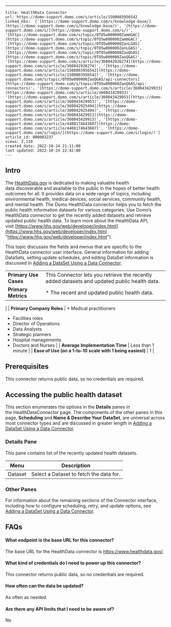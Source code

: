 ---
    title: HealthData Connector
    url: https://domo-support.domo.com/s/article/1500003956542
    linked_kbs:  ['[https://domo-support.domo.com/s/knowledge-base/](https://domo-support.domo.com/s/knowledge-base/)', '[https://domo-support.domo.com/s/](https://domo-support.domo.com/s/)', '[https://domo-support.domo.com/s/topic/0TO5w000000ZammGAC](https://domo-support.domo.com/s/topic/0TO5w000000ZammGAC)', '[https://domo-support.domo.com/s/topic/0TO5w000000ZanLGAS](https://domo-support.domo.com/s/topic/0TO5w000000ZanLGAS)', '[https://domo-support.domo.com/s/topic/0TO5w000000ZaoQGAS](https://domo-support.domo.com/s/topic/0TO5w000000ZaoQGAS)', '[https://domo-support.domo.com/s/article/360042926274](https://domo-support.domo.com/s/article/360042926274)', '[https://domo-support.domo.com/s/article/1500003956542](https://domo-support.domo.com/s/article/1500003956542)', '[https://domo-support.domo.com/s/topic/0TO5w000000ZaoQGAS/api-connectors](https://domo-support.domo.com/s/topic/0TO5w000000ZaoQGAS/api-connectors)', '[https://domo-support.domo.com/s/article/360043429933](https://domo-support.domo.com/s/article/360043429933)', '[https://domo-support.domo.com/s/article/360043429953](https://domo-support.domo.com/s/article/360043429953)', '[https://domo-support.domo.com/s/article/360042925494](https://domo-support.domo.com/s/article/360042925494)', '[https://domo-support.domo.com/s/article/360043429913](https://domo-support.domo.com/s/article/360043429913)', '[https://domo-support.domo.com/s/article/4408174643607](https://domo-support.domo.com/s/article/4408174643607)', '[https://domo-support.domo.com/s/login/](https://domo-support.domo.com/s/login/)']
    article_id: 000003237
    views: 2,110
    created_date: 2022-10-24 21:11:00
    last updated: 2022-10-24 22:42:00
    ---



Intro
-----


The [HealthData.gov](http://HealthData.gov) is dedicated to making valuable health data discoverable and available to the public in the hopes of better health outcomes for all. It provides data on a wide range of topics, including environmental health, medical devices, social services, community health, and mental health. The Domo HealthData connector helps you to fetch the public health information datasets for various categories. Use Domo’s HealthData connector to get the recently added datasets and retrieve updated public health data. To learn more about the HealthData API, visit [https://www.hhs.gov/web/developer/index.html](https://www.hhs.gov/web/developer/index.html "https://www.hhs.gov/web/developer/index.html").


This topic discusses the fields and menus that are specific to the HealthData connector user interface. General information for adding DataSets, setting update schedules, and editing DataSet information is discussed in [Adding a DataSet Using a Data Connector](/s/article/360042926274).




|  |  |
| --- | --- |
| **Primary Use Cases** | This Connector lets you retrieve the recently added datasets and updated public health data. |
| **Primary Metrics** | * The recent and updated public health data.
 |
| **Primary Company Roles** | * Medical practitioners
* Facilities roles
* Director of Operations
* Data Analysts
* Strategic planners
* Hospital managements
* Doctors and Nurses
 |
| **Average Implementation Time** | Less than 1 minute |
| **Ease of Use (on a 1-to-10 scale with 1 being easiest)** | 1 |


Prerequisites
-------------


This connector returns public data, so no credentials are required.


Accessing the public health dataset
-----------------------------------


This section enumerates the options in the **Details** panes in the HealthDataConnector page. The components of the other panes in this page, **Scheduling** and **Name & Describe Your DataSet**, are universal across most connector types and are discussed in greater length in [Adding a DataSet Using a Data Connector](/s/article/360042926274).


### Details Pane


This pane contains list of the recently updated health datasets.




| Menu | Description |
| --- | --- |
| Dataset | Select a Dataset to fetch the data for. |


### Other Panes


For information about the remaining sections of the Connector interface, including how to configure scheduling, retry, and update options, see [Adding a DataSet Using a Data Connector](/s/article/360042926274).


FAQs
----


#### What endpoint is the base URL for this connector?


The base URL for the HealthData connector is <https://www.healthdata.gov/>.


#### What kind of credentials do I need to power up this connector?


This connector returns public data, so no credentials are required.


#### How often can the data be updated?


As often as needed.


#### Are there any API limits that I need to be aware of?


No

